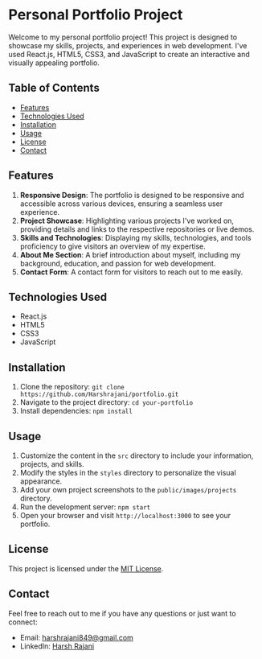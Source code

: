 # Personal Portfolio Project

Welcome to my personal portfolio project! This project is designed to showcase my skills, projects, and experiences in web development. I've used React.js, HTML5, CSS3, and JavaScript to create an interactive and visually appealing portfolio.

## Table of Contents
- [Features](#features)
- [Technologies Used](#technologies-used)
- [Installation](#installation)
- [Usage](#usage)
- [License](#license)
- [Contact](#contact)

## Features
1. **Responsive Design**: The portfolio is designed to be responsive and accessible across various devices, ensuring a seamless user experience.
2. **Project Showcase**: Highlighting various projects I've worked on, providing details and links to the respective repositories or live demos.
3. **Skills and Technologies**: Displaying my skills, technologies, and tools proficiency to give visitors an overview of my expertise.
4. **About Me Section**: A brief introduction about myself, including my background, education, and passion for web development.
5. **Contact Form**: A contact form for visitors to reach out to me easily.

## Technologies Used
- React.js
- HTML5
- CSS3
- JavaScript

## Installation
1. Clone the repository: `git clone https://github.com/Harshrajani/portfolio.git`
2. Navigate to the project directory: `cd your-portfolio`
3. Install dependencies: `npm install`

## Usage
1. Customize the content in the `src` directory to include your information, projects, and skills.
2. Modify the styles in the `styles` directory to personalize the visual appearance.
3. Add your own project screenshots to the `public/images/projects` directory.
4. Run the development server: `npm start`
5. Open your browser and visit `http://localhost:3000` to see your portfolio.



## License
This project is licensed under the [MIT License](LICENSE).

## Contact
Feel free to reach out to me if you have any questions or just want to connect:
- Email: harshrajani849@gmail.com
- LinkedIn: [Harsh Rajani](https://www.linkedin.com/in/your-username/)
